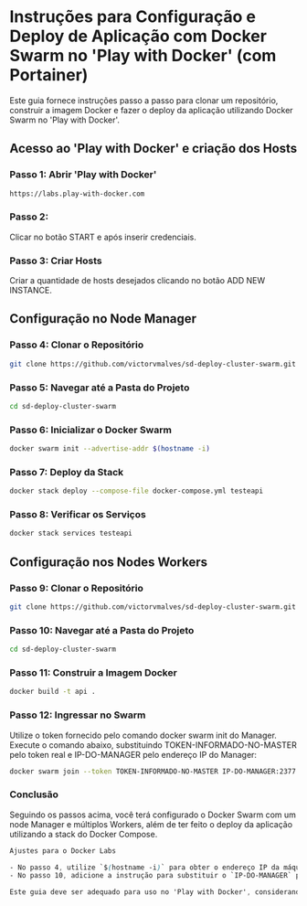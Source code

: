 # Instruções para Configuração e Deploy de Aplicação com Docker Swarm no 'Play with Docker' (com Portainer)

Este guia fornece instruções passo a passo para clonar um repositório, construir a imagem Docker e fazer o deploy da aplicação utilizando Docker Swarm no 'Play with Docker'.

## Acesso ao 'Play with Docker' e criação dos Hosts

### Passo 1: Abrir 'Play with Docker'

```sh
https://labs.play-with-docker.com
```

### Passo 2:

Clicar no botão START e após inserir credenciais.

### Passo 3: Criar Hosts

Criar a quantidade de hosts desejados clicando no botão ADD NEW INSTANCE. 

## Configuração no Node Manager

### Passo 4: Clonar o Repositório

```sh
git clone https://github.com/victorvmalves/sd-deploy-cluster-swarm.git
```

### Passo 5: Navegar até a Pasta do Projeto

```sh
cd sd-deploy-cluster-swarm
```

### Passo 6: Inicializar o Docker Swarm

```sh
docker swarm init --advertise-addr $(hostname -i)
```

### Passo 7: Deploy da Stack

```sh
docker stack deploy --compose-file docker-compose.yml testeapi
```

### Passo 8: Verificar os Serviços

```sh
docker stack services testeapi
```

## Configuração nos Nodes Workers

### Passo 9: Clonar o Repositório

```sh
git clone https://github.com/victorvmalves/sd-deploy-cluster-swarm.git
```

### Passo 10: Navegar até a Pasta do Projeto

```sh
cd sd-deploy-cluster-swarm
```

### Passo 11: Construir a Imagem Docker

```sh
docker build -t api .
```

### Passo 12: Ingressar no Swarm

Utilize o token fornecido pelo comando docker swarm init do Manager. Execute o comando abaixo, substituindo TOKEN-INFORMADO-NO-MASTER pelo token real e IP-DO-MANAGER pelo endereço IP do Manager:

```sh
docker swarm join --token TOKEN-INFORMADO-NO-MASTER IP-DO-MANAGER:2377
```

### Conclusão

Seguindo os passos acima, você terá configurado o Docker Swarm com um node Manager e múltiplos Workers, além de ter feito o deploy da aplicação utilizando a stack do Docker Compose.

```css
Ajustes para o Docker Labs

- No passo 4, utilize `$(hostname -i)` para obter o endereço IP da máquina no Docker Labs, que pode ser diferente em cada ambiente.
- No passo 10, adicione a instrução para substituir o `IP-DO-MANAGER` pelo endereço IP do Manager, o que é importante em um ambiente do 'Play with Docker' onde os endereços IP podem variar.

Este guia deve ser adequado para uso no 'Play with Docker', considerando que o ambiente pode ter algumas particularidades em relação a IPs e configurações de rede.
```

